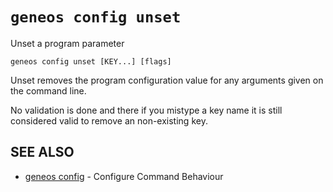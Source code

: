 # `geneos config unset`

Unset a program parameter

```text
geneos config unset [KEY...] [flags]
```

Unset removes the program configuration value for any arguments given on
the command line.

No validation is done and there if you mistype a key name it is still
considered valid to remove an non-existing key.

## SEE ALSO

* [geneos config](geneos_config.md)	 - Configure Command Behaviour
